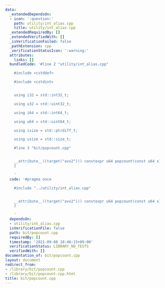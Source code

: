 ```yaml
---
data:
  _extendedDependsOn:
  - icon: ':question:'
    path: utility/int_alias.cpp
    title: utility/int_alias.cpp
  _extendedRequiredBy: []
  _extendedVerifiedWith: []
  _isVerificationFailed: false
  _pathExtension: cpp
  _verificationStatusIcon: ':warning:'
  attributes:
    links: []
  bundledCode: '#line 2 "utility/int_alias.cpp"

    #include <cstddef>

    #include <cstdint>


    using i32 = std::int32_t;

    using u32 = std::uint32_t;

    using i64 = std::int64_t;

    using u64 = std::uint64_t;

    using isize = std::ptrdiff_t;

    using usize = std::size_t;

    #line 3 "bit/popcount.cpp"


    __attribute__((target("avx2"))) constexpr u64 popcount(const u64 x) { return __builtin_popcountll(x);
    }

    '
  code: '#pragma once

    #include "../utility/int_alias.cpp"


    __attribute__((target("avx2"))) constexpr u64 popcount(const u64 x) { return __builtin_popcountll(x);
    }

    '
  dependsOn:
  - utility/int_alias.cpp
  isVerificationFile: false
  path: bit/popcount.cpp
  requiredBy: []
  timestamp: '2021-09-08 18:46:15+09:00'
  verificationStatus: LIBRARY_NO_TESTS
  verifiedWith: []
documentation_of: bit/popcount.cpp
layout: document
redirect_from:
- /library/bit/popcount.cpp
- /library/bit/popcount.cpp.html
title: bit/popcount.cpp
---
```

